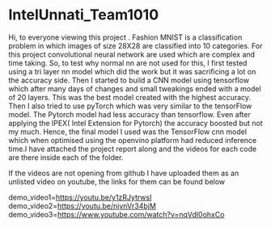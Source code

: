 # IntelUnnati_Team1010
Hi, to everyone viewing this project . Fashion MNIST is a classification problem in which images of size 28X28 are classified into 10 categories. For this project convolutional neural network are used which are complex and time taking. So, to test why normal nn are not used for this, I first tested using a tri layer nn model which did the work but it was sacrificing a lot on the accuracy side. Then I started to build a CNN model using tensorflow which after many days of changes and small tweakings ended with a model of 20 layers. This was the best model created with the highest accuracy. Then I also tried to use pyTorch which was very similar to the tensorFlow model. The Pytorch model had less accuracy than tensorflow. Even after applying the IPEX( Intel Extension for Pytorch) the accuracy boosted but not my much. Hence, the final model I used was the TensorFlow cnn model which when optimised using the openvino platform had reduced inference time.I have attached the project report along and the videos for each code are there inside each of the folder.

If the videos are not opening from github I have uploaded them as an unlisted video on youtube, the links for them can be found below

demo_video1=https://youtu.be/y1zRJytrwsI \
demo_video2=https://youtu.be/njvnVr34bjM \
demo_video3=https://www.youtube.com/watch?v=nqVdI0ohxCo
